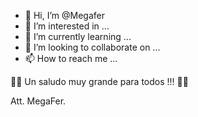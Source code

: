 - 👋 Hi, I’m @Megafer
- 👀 I’m interested in ...
- 🌱 I’m currently learning ...
- 💞️ I’m looking to collaborate on ...
- 📫 How to reach me ...

<!---
Megafer/Megafer is a ✨ special ✨ repository because its `README.md` (this file) appears on your GitHub profile.
You can click the Preview link to take a look at your changes.
--->
👋👋 Un saludo muy grande para todos !!! 👋👋

Att. MegaFer.

